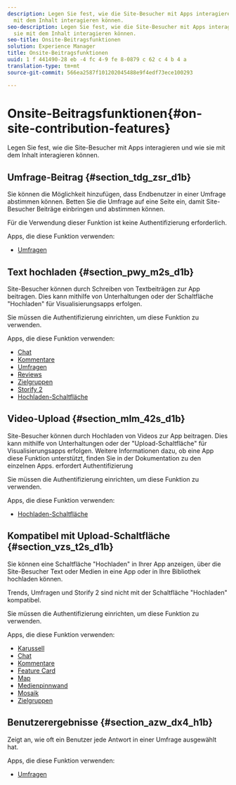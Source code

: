 ```yaml
---
description: Legen Sie fest, wie die Site-Besucher mit Apps interagieren und wie sie
  mit dem Inhalt interagieren können.
seo-description: Legen Sie fest, wie die Site-Besucher mit Apps interagieren und wie
  sie mit dem Inhalt interagieren können.
seo-title: Onsite-Beitragsfunktionen
solution: Experience Manager
title: Onsite-Beitragsfunktionen
uuid: 1 f 441490-28 eb -4 fc 4-9 fe 8-0879 c 62 c 4 b 4 a
translation-type: tm+mt
source-git-commit: 566ea2587f101202045488e9f4edf73ece100293

---
```



# Onsite-Beitragsfunktionen{#on-site-contribution-features}

Legen Sie fest, wie die Site-Besucher mit Apps interagieren und wie sie mit dem Inhalt interagieren können.

## Umfrage-Beitrag {#section_tdg_zsr_d1b}

Sie können die Möglichkeit hinzufügen, dass Endbenutzer in einer Umfrage abstimmen können. Betten Sie die Umfrage auf eine Seite ein, damit Site-Besucher Beiträge einbringen und abstimmen können.

Für die Verwendung dieser Funktion ist keine Authentifizierung erforderlich.

Apps, die diese Funktion verwenden:

* [Umfragen](../c-about-apps/c-polls-app/c-polls-app.md#c_polls_app)

## Text hochladen {#section_pwy_m2s_d1b}

Site-Besucher können durch Schreiben von Textbeiträgen zur App beitragen. Dies kann mithilfe von Unterhaltungen oder der Schaltfläche "Hochladen" für Visualisierungsapps erfolgen.

Sie müssen die Authentifizierung einrichten, um diese Funktion zu verwenden.

Apps, die diese Funktion verwenden:

* [Chat](../c-about-apps/c-chat-app/c-chat-app.md#c_chat_app)
* [Kommentare](/help/using/c-about-apps/c-comments/c-comments.md)
* [Umfragen](../c-about-apps/c-polls-app/c-polls-app.md#c_polls_app)
* [Reviews](../c-about-apps/c-reviews-app/c-reviews-app.md#c_reviews_app)
* [Zielgruppen](../c-about-apps/c-sidenotes-app/c-sidenotes-app.md#c_sidenotes_app)
* [Storify 2](../c-about-apps/c-storify2/c-storify2.md#c_storify2)
* [Hochladen-Schaltfläche](../c-about-apps/c-upload-button-app/c-upload-button-app.md#c_upload_button_app)

## Video-Upload {#section_mlm_42s_d1b}

Site-Besucher können durch Hochladen von Videos zur App beitragen. Dies kann mithilfe von Unterhaltungen oder der "Upload-Schaltfläche" für Visualisierungsapps erfolgen. Weitere Informationen dazu, ob eine App diese Funktion unterstützt, finden Sie in der Dokumentation zu den einzelnen Apps. erfordert Authentifizierung

Sie müssen die Authentifizierung einrichten, um diese Funktion zu verwenden.

Apps, die diese Funktion verwenden:

* [Hochladen-Schaltfläche](../c-about-apps/c-upload-button-app/c-upload-button-app.md#c_upload_button_app)

## Kompatibel mit Upload-Schaltfläche {#section_vzs_t2s_d1b}

Sie können eine Schaltfläche "Hochladen" in Ihrer App anzeigen, über die Site-Besucher Text oder Medien in eine App oder in Ihre Bibliothek hochladen können.

Trends, Umfragen und Storify 2 sind nicht mit der Schaltfläche "Hochladen" kompatibel.

Sie müssen die Authentifizierung einrichten, um diese Funktion zu verwenden.

Apps, die diese Funktion verwenden:

* [Karussell](../c-about-apps/c-carousel-app/c-carousel-app.md#c_carousel_app)
* [Chat](../c-about-apps/c-chat-app/c-chat-app.md#c_chat_app)
* [Kommentare](/help/using/c-about-apps/c-comments/c-comments.md)
* [Feature Card](../c-about-apps/c-feature-card-app/c-feature-card-app.md#c_feature_card_app)
* [Map](../c-about-apps/c-map-app/c-map-app.md#c_map_app)
* [Medienpinnwand](../c-about-apps/c-media-wall-app/c-media-wall-app.md#c_media_wall_app)
* [Mosaik](../c-about-apps/c-mosaic-app/c-mosaic-app.md#c_mosaic_app)
* [Zielgruppen](../c-about-apps/c-sidenotes-app/c-sidenotes-app.md#c_sidenotes_app)

## Benutzerergebnisse {#section_azw_dx4_h1b}

Zeigt an, wie oft ein Benutzer jede Antwort in einer Umfrage ausgewählt hat.

Apps, die diese Funktion verwenden:

* [Umfragen](../c-about-apps/c-polls-app/c-polls-app.md#c_polls_app)

